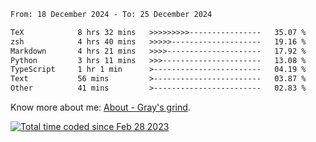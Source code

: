 <!--START_SECTION:waka-->

```txt
From: 18 December 2024 - To: 25 December 2024

TeX            8 hrs 32 mins   >>>>>>>>>----------------   35.07 %
zsh            4 hrs 40 mins   >>>>>--------------------   19.16 %
Markdown       4 hrs 21 mins   >>>>---------------------   17.92 %
Python         3 hrs 11 mins   >>>----------------------   13.08 %
TypeScript     1 hr 1 min      >------------------------   04.19 %
Text           56 mins         >------------------------   03.87 %
Other          41 mins         >------------------------   02.83 %
```

<!--END_SECTION:waka-->

<!-- [![grayxu's github stats](https://github-readme-stats.vercel.app/api?username=grayxu&count_private=true&show_icons=true)](https://github.com/grayxu) -->

Know more about me: [About - Gray's grind](https://www.grayxu.cn/).
<p align="left">
  <a href="https://wakatime.com/@c69eb31e-43a1-463f-8968-c3449e386f57"><img src="https://wakatime.com/badge/user/c69eb31e-43a1-463f-8968-c3449e386f57.svg" title="Total time coded since Feb 28 2023" /></a>
</p>

